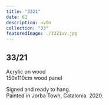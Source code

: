 ```yaml
---
title: "3321"
date: 61
description: uvOn
collection: "33"
featuredImage: ./3321uv.jpg
---
```


## 33/21

Acrylic on wood<br/>
150x110cm wood panel

Signed and ready to hang.<br/>
Painted in Jorba Town, Catalonia. 2020.
